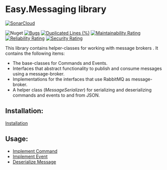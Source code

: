 # Easy.Messaging library
[![SonarCloud](https://sonarcloud.io/images/project_badges/sonarcloud-white.svg)](https://sonarcloud.io/dashboard?id=easy_messaging)


![Nuget](https://img.shields.io/nuget/v/Easy.Messaging?style=plastic) [![Bugs](https://sonarcloud.io/api/project_badges/measure?project=easy_messaging&metric=bugs)](https://sonarcloud.io/dashboard?id=easy_messaging) [![Duplicated Lines (%)](https://sonarcloud.io/api/project_badges/measure?project=easy_messaging&metric=duplicated_lines_density)](https://sonarcloud.io/dashboard?id=easy_messaging) [![Maintainability Rating](https://sonarcloud.io/api/project_badges/measure?project=easy_messaging&metric=sqale_rating)](https://sonarcloud.io/dashboard?id=easy_messaging) [![Reliability Rating](https://sonarcloud.io/api/project_badges/measure?project=easy_messaging&metric=reliability_rating)](https://sonarcloud.io/dashboard?id=easy_messaging) [![Security Rating](https://sonarcloud.io/api/project_badges/measure?project=easy_messaging&metric=security_rating)](https://sonarcloud.io/dashboard?id=easy_messaging) 

This library contains helper-classes for working with message brokers . It contains the following items:

- The base-classes for Commands and Events.
- Interfaces that abstract functionality to publish and consume messages using a message-broker. 
- Implementations for the interfaces that use RabbitMQ as message-broker.
- A helper class (_MessageSerializer_) for serializing and deserializing commands and events to and from JSON.

## Installation:
[Installation](https://github.com/mbiomee/Easy.Messaging/wiki/Installation)
## Usage:
* [Implement Command](https://github.com/mbiomee/Easy.Messaging/wiki/Implement-Command)
* [Implement Event](https://github.com/mbiomee/Easy.Messaging/wiki/Implement-Event)
* [Deserialize Message](https://github.com/mbiomee/Easy.Messaging/wiki/Desialize-Message)


